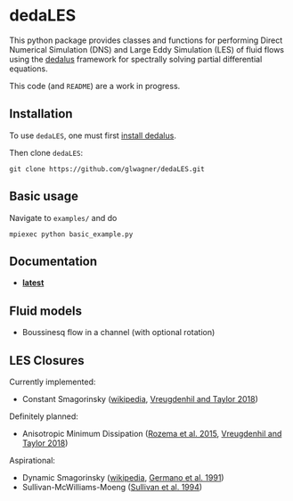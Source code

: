 # dedaLES

This python package provides classes and functions for performing
Direct Numerical Simulation (DNS) and Large Eddy Simulation (LES) 
of fluid flows using the [dedalus] framework for spectrally solving 
partial differential equations.

This code (and `README`) are a work in progress.

## Installation

To use `dedaLES`, one must first [install dedalus][install dedalus].

Then clone `dedaLES`:

```
git clone https://github.com/glwagner/dedaLES.git
```

## Basic usage

Navigate to `examples/` and do

```
mpiexec python basic_example.py
```

## Documentation

- [**latest**](https://dedales.readthedocs.io/en/latest/)

## Fluid models

* Boussinesq flow in a channel (with optional rotation)

## LES Closures

Currently implemented:

* Constant Smagorinsky ([wikipedia][wiki_const_smag], [Vreugdenhil and Taylor 2018])

Definitely planned:

* Anisotropic Minimum Dissipation ([Rozema et al. 2015], [Vreugdenhil and Taylor 2018])

Aspirational:

* Dynamic Smagorinsky ([wikipedia][wiki_dyn_smag], [Germano et al. 1991])
* Sullivan-McWilliams-Moeng ([Sullivan et al. 1994])


[wiki_const_smag]: https://en.wikipedia.org/wiki/Large_eddy_simulation#Smagorinsky–Lilly_model
[Vreugdenhil and Taylor 2018]: https://aip.scitation.org/doi/pdf/10.1063/1.5037039?class=pdf
[wiki_dyn_smag]: https://en.wikipedia.org/wiki/Large_eddy_simulation#Germano_dynamic_model
[Germano et al. 1991]: https://aip.scitation.org/doi/abs/10.1063/1.857955
[Sullivan et al. 1994]: https://link.springer.com/article/10.1007/BF00713741
[Rozema et al. 2015]: https://aip.scitation.org/doi/abs/10.1063/1.4928700
[install dedalus]: https://dedalus-project.readthedocs.io/en/latest/installation.html
[dedalus]: http://dedalus-project.org
